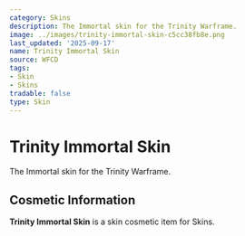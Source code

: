 ```yaml
---
category: Skins
description: The Immortal skin for the Trinity Warframe.
image: ../images/trinity-immortal-skin-c5cc38fb8e.png
last_updated: '2025-09-17'
name: Trinity Immortal Skin
source: WFCD
tags:
- Skin
- Skins
tradable: false
type: Skin
---
```


# Trinity Immortal Skin

The Immortal skin for the Trinity Warframe.

## Cosmetic Information

**Trinity Immortal Skin** is a skin cosmetic item for Skins.


